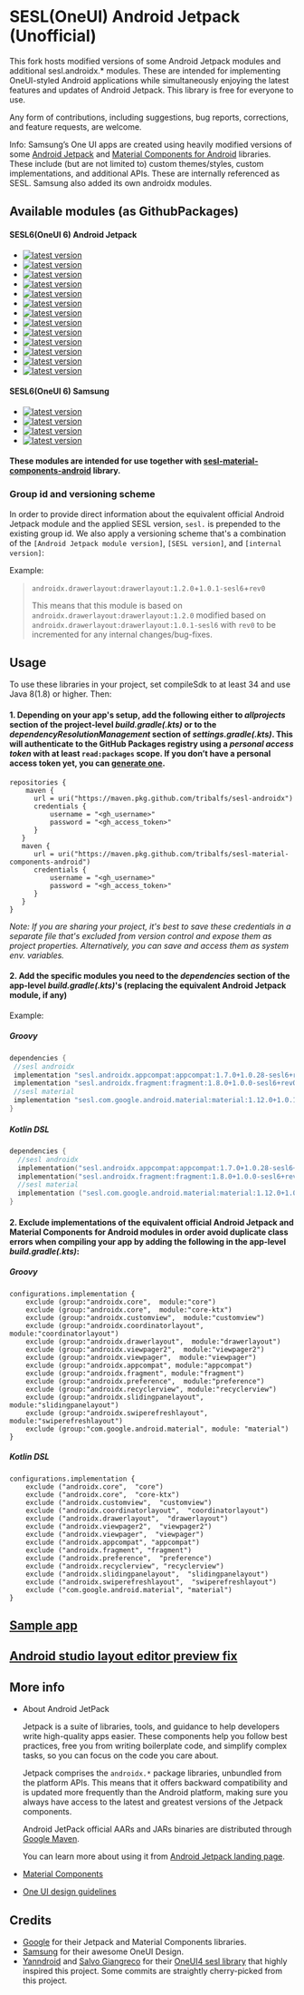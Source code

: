 # SESL(OneUI) Android Jetpack (Unofficial)

This fork hosts modified versions of some Android Jetpack modules and additional sesl.androidx.* modules. These are intended for implementing OneUI-styled Android applications while simultaneously enjoying the latest features and updates of Android Jetpack. This library is free for everyone to use.

Any form of contributions, including suggestions, bug reports, corrections, and feature requests, are welcome.

Info: Samsung’s One UI apps are created using heavily modified versions of some [Android Jetpack](https://github.com/androidx/androidx) and [Material Components for Android](https://github.com/material-components/material-components-android) libraries. These include (but are not limited to) custom themes/styles, custom implementations, and additional APIs. These are internally referenced as SESL. Samsung also added its own androidx modules.


## Available modules (as GithubPackages)
#### SESL6(OneUI 6) Android Jetpack
- [![latest version](https://img.shields.io/badge/sesl.androidx.core:core-1.15.0%2B1.0.11--sesl6%2Brev0-blue?logo=GitHub)](https://github.com/tribalfs/sesl-androidx/packages/2110024)
- [![latest version](https://img.shields.io/badge/sesl.androidx.core:core--ktx-1.15.0%2B1.0.0--sesl6%2Brev0-blue?logo=GitHub)](https://github.com/tribalfs/sesl-androidx/packages/2110025)
- [![latest version](https://img.shields.io/badge/sesl.androidx.customview:customview-1.2.0--alpha02%2B1.0.1--sesl6%2Brev0-blue?logo=GitHub)](https://github.com/tribalfs/sesl-androidx/packages/2110026)
- [![latest version](https://img.shields.io/badge/sesl.androidx.drawerlayout:drawerlayout-1.2.0%2B1.0.1--sesl6%2Brev3-blue?logo=GitHub)](https://github.com/tribalfs/sesl-androidx/packages/2110027)
- [![latest version](https://img.shields.io/badge/sesl.androidx.viewpager:viewpager-1.1.0--rc01%2B1.0.0--sesl6%2Brev0-blue?logo=GitHub)](https://github.com/tribalfs/sesl-androidx/packages/2110037)
- [![latest version](https://img.shields.io/badge/sesl.androidx.swiperefreshlayout:swiperefreshlayout-1.2.0--alpha01%2B1.0.0--sesl6%2Brev0-blue?logo=GitHub)](https://github.com/tribalfs/sesl-androidx/packages/2110035)
- [![latest version](https://img.shields.io/badge/sesl.androidx.coordinatorlayout:coordinatorlayout-1.3.0--alpha02%2B1.0.0--sesl6%2Brev0-blue?logo=GitHub)](https://github.com/tribalfs/sesl-androidx/packages/2110023)
- [![latest version](https://img.shields.io/badge/sesl.androidx.fragment:fragment-1.8.5%2B1.0.0--sesl6%2Brev0-blue?logo=GitHub)](https://github.com/tribalfs/sesl-androidx/packages/2110028)
- [![latest version](https://img.shields.io/badge/sesl.androidx.recyclerview:recyclerview-1.4.0--rc01%2B1.0.21--sesl6%2Brev0-blue?logo=GitHub)](https://github.com/tribalfs/sesl-androidx/packages/2110033)
- [![latest version](https://img.shields.io/badge/sesl.androidx.appcompat:appcompat-1.7.0%2B1.0.34--sesl6%2Brev8-blue?logo=GitHub)](https://github.com/tribalfs/sesl-androidx/packages/2110021)
- [![latest version](https://img.shields.io/badge/sesl.androidx.viewpager2:viewpager2-1.1.0%2B1.0.0--sesl6%2Brev0-blue?logo=GitHub)](https://github.com/tribalfs/sesl-androidx/packages/2110041)
- [![latest version](https://img.shields.io/badge/sesl.androidx.slidingpanelayout:slidingpanelayout-1.2.0%2B1.0.2--sesl6%2Brev4-blue?logo=GitHub)](https://github.com/tribalfs/sesl-androidx/packages/2110034)
- [![latest version](https://img.shields.io/badge/sesl.androidx.preference:preference-1.2.1%2B1.0.4--sesl6%2Brev3-blue?logo=GitHub)](https://github.com/tribalfs/sesl-androidx/packages/2110032)
#### SESL6(OneUI 6) Samsung
- [![latest version](https://img.shields.io/badge/sesl.androidx.indexscroll:indexscroll-1.0.3%2B1.0.3--sesl6%2Brev4-blue?logo=GitHub)](https://github.com/tribalfs/sesl-androidx/packages/2110029)
- [![latest version](https://img.shields.io/badge/sesl.androidx.picker:picker--basic-1.0.17%2B1.0.17--sesl6%2Brev2-blue?logo=GitHub)](https://github.com/tribalfs/sesl-androidx/packages/2110030)
- [![latest version](https://img.shields.io/badge/sesl.androidx.picker:picker--color-1.0.6%2B1.0.6--sesl6%2Brev3-blue?logo=GitHub)](https://github.com/tribalfs/sesl-androidx/packages/2110031)
- [![latest version](https://img.shields.io/badge/sesl.androidx.apppickerview:apppickerview-1.0.1%2B1.0.1--sesl6%2Brev3-blue?logo=GitHub)](https://github.com/tribalfs/sesl-androidx/packages/2110022)


#### These modules are intended for use together with [sesl-material-components-android](https://github.com/tribalfs/sesl-material-components-android?tab=readme-ov-file#sesloneui-material-components-for-android-unofficial) library.

### Group id and versioning scheme
In order to provide direct information about the equivalent official Android Jetpack module and the applied SESL version, `sesl.` is prepended to the existing group id. 
We also apply a versioning scheme that's a combination of the `[Android Jetpack module version]`, `[SESL version]`, and `[internal version]`:

Example:

> `androidx.drawerlayout:drawerlayout:1.2.0`+`1.0.1-sesl6`+`rev0`
>
> This means that this module is based on `androidx.drawerlayout:drawerlayout:1.2.0` modified based on `androidx.drawerlayout:drawerlayout:1.0.1-sesl6` with `rev0` to be incremented for any internal changes/bug-fixes.


## Usage
To use these libraries in your project, set compileSdk to at least 34 and use Java 8(1.8) or higher. Then:
#### 1. Depending on your app's setup, add the following either to _allprojects_ section of the project-level _build.gradle(.kts)_ or to the _dependencyResolutionManagement_ section of _settings.gradle(.kts)_. This will authenticate to the GitHub Packages registry using a _personal access token_ with at least `read:packages` scope. If you don’t have a personal access token yet, you can [generate one](https://github.com/settings/tokens/new).
```
repositories {
    maven {
      url = uri("https://maven.pkg.github.com/tribalfs/sesl-androidx")
      credentials {
          username = "<gh_username>"
          password = "<gh_access_token>"
      }
   } 
   maven {
      url = uri("https://maven.pkg.github.com/tribalfs/sesl-material-components-android")
      credentials {
          username = "<gh_username>"
          password = "<gh_access_token>"
      }
   } 
}
``` 
_Note: If you are sharing your project, it's best to save these credentials in a separate file that's excluded from version control and expose them as project properties. Alternatively, you can save and access them as system env. variables._

#### 2. Add the specific modules you need to the _dependencies_ section of the app-level _build.gradle(.kts)_'s (replacing the equivalent Android Jetpack module, if any)

Example:
##### Groovy
 ```groovy
dependencies {
  //sesl androidx
  implementation "sesl.androidx.appcompat:appcompat:1.7.0+1.0.28-sesl6+rev0"
  implementation "sesl.androidx.fragment:fragment:1.8.0+1.0.0-sesl6+rev0"
  //sesl material
  implementation "sesl.com.google.android.material:material:1.12.0+1.0.18-sesl6+rev0"
}
```

##### Kotlin DSL
```kotlin
dependencies {
  //sesl androidx
  implementation("sesl.androidx.appcompat:appcompat:1.7.0+1.0.28-sesl6+rev0")
  implementation("sesl.androidx.fragment:fragment:1.8.0+1.0.0-sesl6+rev0")
  //sesl material
  implementation ("sesl.com.google.android.material:material:1.12.0+1.0.18-sesl6+rev0")
}
```

#### 2. Exclude implementations of the equivalent official Android Jetpack and Material Components for Android modules in order avoid duplicate class errors when compiling your app by adding the following in the app-level _build.gradle(.kts)_:
##### Groovy
```
configurations.implementation {
    exclude (group:"androidx.core",  module:"core")
    exclude (group:"androidx.core",  module:"core-ktx")
    exclude (group:"androidx.customview",  module:"customview")
    exclude (group:"androidx.coordinatorlayout",  module:"coordinatorlayout")
    exclude (group:"androidx.drawerlayout",  module:"drawerlayout")
    exclude (group:"androidx.viewpager2",  module:"viewpager2")
    exclude (group:"androidx.viewpager",  module:"viewpager")
    exclude (group:"androidx.appcompat", module:"appcompat")
    exclude (group:"androidx.fragment", module:"fragment")
    exclude (group:"androidx.preference",  module:"preference")
    exclude (group:"androidx.recyclerview", module:"recyclerview")
    exclude (group:"androidx.slidingpanelayout",  module:"slidingpanelayout")
    exclude (group:"androidx.swiperefreshlayout",  module:"swiperefreshlayout")
    exclude (group:"com.google.android.material", module: "material")
}
```
##### Kotlin DSL
```
configurations.implementation {
    exclude ("androidx.core",  "core")
    exclude ("androidx.core",  "core-ktx")
    exclude ("androidx.customview",  "customview")
    exclude ("androidx.coordinatorlayout",  "coordinatorlayout")
    exclude ("androidx.drawerlayout",  "drawerlayout")
    exclude ("androidx.viewpager2",  "viewpager2")
    exclude ("androidx.viewpager",  "viewpager")
    exclude ("androidx.appcompat", "appcompat")
    exclude ("androidx.fragment", "fragment")
    exclude ("androidx.preference",  "preference")
    exclude ("androidx.recyclerview", "recyclerview")
    exclude ("androidx.slidingpanelayout",  "slidingpanelayout")
    exclude ("androidx.swiperefreshlayout",  "swiperefreshlayout")
    exclude ("com.google.android.material", "material")
}
```

## [Sample app](https://github.com/tribalfs/oneui-design-sampleapp#one-ui-sample-app-using-sesl6-modules)

## [Android studio layout editor preview fix](https://github.com/tribalfs/android-studio-sec-fonts#android-studio-sec-fonts)


## More info
- About Android JetPack

  Jetpack is a suite of libraries, tools, and guidance to help developers write high-quality apps easier. These components help you follow best practices, free you from writing boilerplate code, and simplify complex tasks, so you can focus on the code you care about.

  Jetpack comprises the `androidx.*` package libraries, unbundled from the platform APIs. This means that it offers backward compatibility and is updated more frequently than the Android platform, making sure you always have access to the latest and greatest versions of the Jetpack components.

  Android JetPack official AARs and JARs binaries are distributed through [Google Maven](https://maven.google.com).

  You can learn more about using it from [Android Jetpack landing page](https://developer.android.com/jetpack).
- [Material Components](https://material.io/components?platform=android)
- [One UI design guidelines](https://developer.samsung.com/one-ui/index.html)

## Credits
- [Google](https://developer.android.com/jetpack) for their Jetpack and Material Components libraries.
- [Samsung](https://www.samsung.com/) for their awesome OneUI Design.
- [Yanndroid](https://github.com/Yanndroid) and [Salvo Giangreco](https://github.com/salvogiangri) for their [OneUI4 sesl library](https://github.com/OneUIProject/oneui-core) that highly inspired this project. Some commits are straightly cherry-picked from this project.

